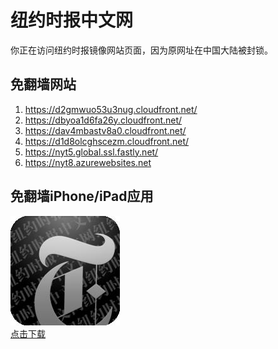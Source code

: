 <h1>纽约时报中文网</h1>
<p>你正在访问纽约时报镜像网站页面，因为原网址在中国大陆被封锁。</p>
<h2>免翻墙网站</h2>
<ol>
<li><a href="https://d2gmwuo53u3nug.cloudfront.net/" target="1">https://d2gmwuo53u3nug.cloudfront.net/</a></li>
<li><a href="https://dbyoa1d6fa26y.cloudfront.net/" target="2">https://dbyoa1d6fa26y.cloudfront.net/</a></li>
<li><a href="https://dav4mbastv8a0.cloudfront.net/" target="3">https://dav4mbastv8a0.cloudfront.net/</a></li>
<li><a href="https://d1d8olcghscezm.cloudfront.net/" target="4">https://d1d8olcghscezm.cloudfront.net/</a></li>
<li><a href="https://nyt5.global.ssl.fastly.net/" target="5">https://nyt5.global.ssl.fastly.net/</a></li>
<li><a href="https://nyt8.azurewebsites.net" target="6">https://nyt8.azurewebsites.net</a></li>
</ol>
<h2>免翻墙iPhone/iPad应用</h2>
<p>
	<a href="https://itunes.apple.com/cn/app/niu-yue-shi-bao-zhong-wen-wang/id807498298?mt=8">
		<img src="icon175x175.jpeg" />
		<br/>点击下载
	</a>
</p>